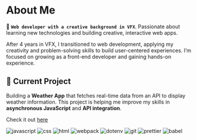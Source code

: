 # About Me



👋 **`Web developer with a creative background in VFX`**. Passionate about learning new technologies and building creative, interactive web apps.

After 4 years in VFX, I transitioned to web development, applying my creativity and problem-solving skills to build user-centered experiences. I’m focused on growing as a front-end developer and gaining hands-on experience.

## 🔭 Current Project

Building a **Weather App** that fetches real-time data from an API to display weather information. This project is helping me improve my skills in **asynchronous JavaScript** and **API integration**.

Check it out [here](https://github.com/chajoy/weather-app)

<div>
  <img alt="javascript" src="https://img.shields.io/badge/Javascript-black?style=flat-square&logo=javascript&logoColor=black&labelColor=%23f5d442&color=%23f5d442">
  <img alt="css" src="https://img.shields.io/badge/CSS-black?style=flat-square&logo=csswizardry&logoColor=black&labelColor=%230384fc&color=%230384fc">
  <img alt="html" src="https://img.shields.io/badge/HTML5-black?style=flat-square&logo=html5&logoColor=black&labelColor=%23fc6603&color=%23fc6603">
  <img alt="webpack" src="https://img.shields.io/badge/webpack-black?style=flat-square&logo=webpack&logoColor=black&labelColor=%2349d0f5&color=%2349d0f5">
  <img alt="dotenv" src="https://img.shields.io/badge/dotenv-black?style=flat-square&logo=dotenv&logoColor=black&labelColor=%23f5ec49&color=%23f5ec49">
  <img alt="git" src="https://img.shields.io/badge/git-black?style=flat-square&logo=git&logoColor=black&labelColor=%23f56949&color=%23f56949">
  <img alt="prettier" src="https://img.shields.io/badge/prettier-black?style=flat-square&logo=prettier&logoColor=black&labelColor=%23192e4d&color=%23192e4d">
  <img alt="babel" src="https://img.shields.io/badge/babel-black?style=flat-square&logo=babel&logoColor=black&labelColor=%23ccc431&color=%23ccc431">
</div>






